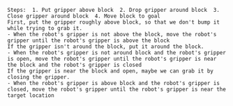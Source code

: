 
    Steps:  1. Put gripper above block  2. Drop gripper around block  3. Close gripper around block  4. Move block to goal
    First, put the gripper roughly above block, so that we don't bump it while trying to grab it.
    - When the robot's gripper is not above the block, move the robot's gripper until the robot's gripper is above the block
    If the gripper isn't around the block, put it around the block.
    - When the robot's gripper is not around block and the robot's gripper is open, move the robot's gripper until the robot's gripper is near the block and the robot's gripper is closed
    If the gripper is near the block and open, maybe we can grab it by closing the gripper.
    - When the robot's gripper is above block and the robot's gripper is closed, move the robot's gripper until the robot's gripper is near the target location